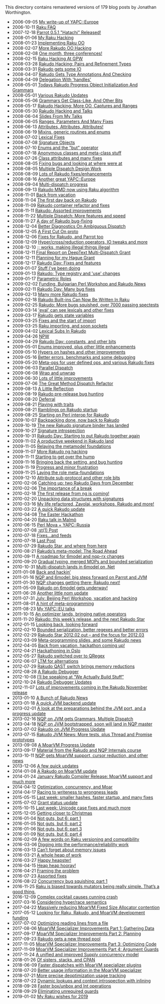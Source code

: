 This directory contains remastered versions of 179 blog posts by Jonathan Worthington.

- 2006-09-05 [My write-up of YAPC::Europe](My-write-up-of-YAPC-Europe.md)
- 2006-10-11 [Raku FAQ](Raku-FAQ.md)
- 2007-12-18 [Parrot 0.5.1 &quot;Hatachi&quot; Released!](Parrot-051-Hatachi-Released.md)
- 2008-01-06 [My Raku Hacking](My-Raku-Hacking.md)
- 2008-01-23 [Implementing Raku OO](Implementing-Raku-OO.md)
- 2008-02-07 [More Rakudo OO Hacking](More-Rakudo-OO-Hacking.md)
- 2008-02-08 [One month, three conferences!](One-month-three-conferences.md)
- 2008-02-15 [Raku Hacking At GPW](Raku-Hacking-At-GPW.md)
- 2008-03-28 [Rakudo Hacking: Pairs and Refinement Types](Rakudo-Hacking-Pairs-and-Refinement-Types.md)
- 2008-03-31 [Rakudo gets some IO](Rakudo-gets-some-IO.md)
- 2008-04-07 [Rakudo Gets Type Annotations And Checking](Rakudo-Gets-Type-Annotations-And-Checking.md)
- 2008-04-09 [Delegation With 'handles'](Delegation-With-handles.md)
- 2008-05-01 [Todays Rakudo Progress Object Initialization And Grammars](Todays-Rakudo-Progress-Object-Initialization-And-Grammars.md)
- 2008-05-01 [Various Rakudo Updates](Various-Rakudo-Updates.md)
- 2008-05-06 [Grammars Get Class-Like, And Other Bits](Grammars-Get-Class-Like-And-Other-Bits.md)
- 2008-05-17 [Rakudo Hacking: More OO, Captures and Ranges](Rakudo-Hacking-More-OO-Captures-and-Ranges.md)
- 2008-05-30 [Rakudo Hacking and Talks](Rakudo-Hacking-and-Talks.md)
- 2008-06-04 [Slides From My Talks](Slides-From-My-Talks.md)
- 2008-06-05 [Ranges, Parameters And Many Fixes](Ranges-Parameters-And-Many-Fixes.md)
- 2008-06-13 [Attributes, Attributes, Attributes!](Attributes-Attributes-Attributes.md)
- 2008-06-19 [Mixins, generic routines and enums](Mixins-generic-routines-and-enums.md)
- 2008-07-02 [Lexical Fixes](Lexical-Fixes.md)
- 2008-07-08 [Signature Objects](Signature-Objects.md)
- 2008-07-10 [Enums and the &quot;but&quot; operator](Enums-and-the-but-operator.md)
- 2008-07-18 [Anonymous classes and meta-class stuff](Anonymous-classes-and-meta-class-stuff.md)
- 2008-07-26 [Class attributes and many fixes](Class-attributes-and-many-fixes.md)
- 2008-08-05 [Fixing bugs and looking at where were at](Fixing-bugs-and-looking-at-where-were-at.md)
- 2008-08-05 [Multiple Dispatch Design Work](Multiple-Dispatch-Design-Work.md)
- 2008-08-09 [Lots of Rakudo fixes/enhancements](Lots-of-Rakudo-fixes-enhancements.md)
- 2008-08-16 [Another great YAPC::Europe](Another-great-YAPC-Europe.md)
- 2008-09-04 [Multi-dispatch progress](Multi-dispatch-progress.md)
- 2008-09-13 [Rakudo MMD now using Raku algorithm](Rakudo-MMD-now-using-Raku-algorithm.md)
- 2008-11-01 [Back from vacation](Back-from-vacation.md)
- 2008-11-04 [The first day back on Rakudo](The-first-day-back-on-Rakudo.md)
- 2008-11-09 [Rakudo container refactor and fixes](Rakudo-container-refactor-and-fixes.md)
- 2008-11-11 [Rakudo: Assorted improvements](Rakudo-Assorted-improvements.md)
- 2008-11-22 [Multiple Dispatch: More features and speed](Multiple-Dispatch-More-features-and-speed.md)
- 2008-11-27 [A day of Rakudo bug-fixing](A-day-of-Rakudo-bug-fixing.md)
- 2008-12-04 [Better Diagnostics On Ambiguous Dispatch](Better-Diagnostics-On-Ambiguous-Dispatch.md)
- 2008-12-05 [A First Cut On proto](A-First-Cut-On-proto.md)
- 2008-12-06 [Fixes for Rakudo, and Parrot too](Fixes-for-Rakudo-and-Parrot-too.md)
- 2008-12-09 [Hyper/cross/reduction operators, IO tweaks and more](Hyper-cross-reduction-operators-IO-tweaks-and-more.md)
- 2008-12-10 [;; works, making illegal things illegal](works-making-illegal-things-illegal.md)
- 2008-12-11 [Final Report on DeepText Multi-Dispatch Grant](Final-Report-on-DeepText-Multi-Dispatch-Grant.md)
- 2008-12-11 [Planning for my Hague Grant](Planning-for-my-Hague-Grant.md)
- 2008-12-17 [Rakudo Day: Fixes and features](Rakudo-Day-Fixes-and-features.md)
- 2009-01-07 [Stuff I've been doing](Stuff-Ive-been-doing.md)
- 2009-01-13 [Rakudo: Type registry and 'use' changes](Rakudo-Type-registry-and-use-changes.md)
- 2009-01-17 [Parametric Roles](Parametric-Roles.md)
- 2009-02-02 [Funding, Bulgarian Perl Workshop and Rakudo News](Funding-Bulgarian-Perl-Workshop-and-Rakudo-News.md)
- 2009-02-11 [Rakudo Day: Many bug fixes](Rakudo-Day-Many-bug-fixes.md)
- 2009-02-13 [Many more Rakudo fixes](Many-more-Rakudo-fixes.md)
- 2009-02-18 [Rakudo Built-ins Can Now Be Written In Raku](Rakudo-Built-ins-Can-Now-Be-Written-In-Raku.md)
- 2009-02-25 [Rakudo: More bugs squished, over 7000 passing spectests](Rakudo-More-bugs-squished-over-7000-passing-spectests.md)
- 2009-03-14 ['eval' can see lexicals and other fixes](eval-can-see-lexicals-and-other-fixes.md)
- 2009-03-17 [Rakudo gets state variables](Rakudo-gets-state-variables.md)
- 2009-03-25 [Fixes and the start of import](Fixes-and-the-start-of-import.md)
- 2009-03-25 [Raku importing, and soon sockets](Raku-importing-and-soon-sockets.md)
- 2009-04-02 [Lexical Subs In Rakudo](Lexical-Subs-In-Rakudo.md)
- 2009-04-26 [NPW](NPW.md)
- 2009-04-29 [Rakudo Day: constants, and other bits](Rakudo-Day-constants-and-other-bits.md)
- 2009-05-01 [Enums improved, plus other little enhancements](Enums-improved-plus-other-little-enhancements.md)
- 2009-05-10 [Hypers on hashes and other improvements](Hypers-on-hashes-and-other-improvements.md)
- 2009-05-16 [Better errors, benchmarks and some debugging](Better-errors-benchmarks-and-some-debugging.md)
- 2009-05-20 [Meta-ops for user defined ops, and various Rakudo fixes](Meta-ops-for-user-defined-ops-and-various-Rakudo-fixes.md)
- 2009-06-03 [Parallel Dispatch](Parallel-Dispatch.md)
- 2009-06-08 [Wrap and unwrap](Wrap-and-unwrap.md)
- 2009-06-30 [Lots of little improvements](Lots-of-little-improvements.md)
- 2009-07-06 [The Great Method Dispatch Refactor](The-Great-Method-Dispatch-Refactor.md)
- 2009-08-13 [A Little Reflection](A-Little-Reflection.md)
- 2009-08-19 [Rakudo pre-release bug hunting](Rakudo-pre-release-bug-hunting.md)
- 2009-08-20 [Deferral](Deferral.md)
- 2009-08-21 [Playing with traits](Playing-with-traits.md)
- 2009-08-21 [Ramblings on Rakudo startup](Ramblings-on-Rakudo-startup.md)
- 2009-08-25 [Starting on Perl interop for Rakudo](Starting-on-Perl-interop-for-Rakudo.md)
- 2009-10-07 [Backpacking done, now back to Rakudo](Backpacking-done-now-back-to-Rakudo.md)
- 2009-10-19 [The new Rakudo signature binder has landed](The-new-Rakudo-signature-binder-has-landed.md)
- 2009-10-27 [Signature introspection](Signature-introspection.md)
- 2009-10-31 [Rakudo Day: Starting to put Rakudo together again](Rakudo-Day-Starting-to-put-Rakudo-together-again.md)
- 2009-11-02 [A productive weekend in Rakudo land](A-productive-weekend-in-Rakudo-land.md)
- 2009-11-05 [Relaying the metamodel foundations](Relaying-the-metamodel-foundations.md)
- 2009-11-07 [More Rakudo ng hacking](More-Rakudo-ng-hacking.md)
- 2009-11-11 [Starting to get over the hump](Starting-to-get-over-the-hump.md)
- 2009-11-16 [Bringing back the setting, and bug hunting](Bringing-back-the-setting-and-bug-hunting.md)
- 2009-11-19 [Progress and minor frustration](Progress-and-minor-frustration.md)
- 2009-11-25 [Laying the role meta-foundations](Laying-the-role-meta-foundations.md)
- 2009-12-10 [Attribute sub-protocol and other role bits](Attribute-sub-protocol-and-other-role-bits.md)
- 2010-02-06 [Catching up: two Rakudo Days from December](Catching-up-two-Rakudo-Days-from-December.md)
- 2010-02-06 [The importance of a break](The-importance-of-a-break.md)
- 2010-02-18 [The first release from ng is coming!](The-first-release-from-ng-is-coming.md)
- 2010-02-20 [Unpacking data structures with signatures](Unpacking-data-structures-with-signatures.md)
- 2010-03-16 [My life refactored, Zavolaj, workshops, Rakudo and more!](My-life-refactored-Zavolaj-workshops-Rakudo-and-more.md)
- 2010-03-22 [A quick Rakudo update](A-quick-Rakudo-update.md)
- 2010-04-08 [The Easter Hackathon](The-Easter-Hackathon.md)
- 2010-04-20 [Raku talk in Malmö](Raku-talk-in-Malmö.md)
- 2010-06-15 [Perl Mova + YAPC::Russia](Perl-Mova-YAPC-Russia.md)
- 2010-07-08 [:st(1) Post](st1-Post.md)
- 2010-07-18 [Fixes…and feeds](Fixes-and-feeds.md)
- 2010-07-18 [Last Post](Last-Post.md)
- 2010-07-29 [Rakudo Star, and where from here](Rakudo-Star-and-where-from-here.md)
- 2010-08-21 [Rakudo’s meta-model: The Road Ahead](Rakudos-meta-model-The-Road-Ahead.md)
- 2010-09-11 [A roadmap for 6model and nqp-rx changes](A-roadmap-for-6model-and-nqp-rx-changes.md)
- 2010-09-20 [Gradual typing, merged MOPs and bounded serialization](Gradual-typing-merged-MOPs-and-bounded-serialization.md)
- 2010-10-31 [Multi-dispatch lands in 6model on .Net](Multi-dispatch-lands-in-6model-on-Net.md)
- 2011-01-08 [Back and hackin’](Back-and-hackin.md)
- 2011-01-16 [NQP and 6model: big steps forward on Parrot and JVM](NQP-and-6model-big-steps-forward-on-Parrot-and-JVM.md)
- 2011-01-30 [NQP changes getting there; Rakudo next!](NQP-changes-getting-there-Rakudo-next.md)
- 2011-05-09 [Rakudo on 6model gets underway!](Rakudo-on-6model-gets-underway.md)
- 2011-06-28 [Another little nom update](Another-little-nom-update.md)
- 2011-07-31 [July: Beijing Perl Workshop, vacation and hacking](July-Beijing-Perl-Workshop-vacation-and-hacking.md)
- 2011-08-01 [A hint of meta-programming](A-hint-of-meta-programming.md)
- 2011-08-23 [My YAPC::EU talks](My-YAPC-EU-talks.md)
- 2011-10-15 [An optimizer lands, bringing native operators](An-optimizer-lands-bringing-native-operators.md)
- 2011-11-20 [Rakudo: this week’s release, and the next Rakudo Star](Rakudo-this-weeks-release-and-the-next-Rakudo-Star.md)
- 2012-01-15 [Looking back, looking forward](Looking-back-looking-forward.md)
- 2012-02-10 [Bounded serialization, better regexes and better errors](Bounded-serialization-better-regexes-and-better-errors.md)
- 2012-02-29 [Rakudo Star 2012.02 out – and the focus for 2012.03](Rakudo-Star-201202-out-and-the-focus-for-201203.md)
- 2012-03-09 [Meta-programming slides, and some Rakudo news](Meta-programming-slides-and-some-Rakudo-news.md)
- 2012-04-05 [Back from vacation, hackathon coming up!](Back-from-vacation-hackathon-coming-up.md)
- 2012-04-21 [Hackathoning in Oslo](Hackathoning-in-Oslo.md)
- 2012-05-27 [Rakudo switched over to QRegex](Rakudo-switched-over-to-QRegex.md)
- 2012-06-07 [LTM for alternations](LTM-for-alternations.md)
- 2012-07-29 [Rakudo QAST switch brings memory reductions](Rakudo-QAST-switch-brings-memory-reductions.md)
- 2012-08-28 [A Rakudo Debugger](A-Rakudo-Debugger.md)
- 2012-10-08 [I’ll be speaking at “We Actually Build Stuff”](Ill-be-speaking-at-We-Actually-Build-Stuff.md)
- 2012-10-24 [Rakudo Debugger Updates](Rakudo-Debugger-Updates.md)
- 2012-11-07 [Lots of improvements coming in the Rakudo November release](Lots-of-improvements-coming-in-the-Rakudo-November-release.md)
- 2013-01-10 [A Bunch of Rakudo News](A-Bunch-of-Rakudo-News.md)
- 2013-01-18 [A quick JVM backend update](A-quick-JVM-backend-update.md)
- 2013-02-01 [A look at the preparations behind the JVM port, and a progress update](A-look-at-the-preparations-behind-the-JVM-port-and-a-progress-update.md)
- 2013-02-16 [NQP on JVM gets Grammars, Multiple Dispatch](NQP-on-JVM-gets-Grammars-Multiple-Dispatch.md)
- 2013-04-18 [NQP on JVM bootstrapped, soon will land in NQP master](NQP-on-JVM-bootstrapped-soon-will-land-in-NQP-master.md)
- 2013-07-02 [Rakudo on JVM Progress Update](Rakudo-on-JVM-Progress-Update.md)
- 2013-07-15 [Rakudo JVM News: More tests, plus Thread and Promise prototypes](Rakudo-JVM-News-More-tests-plus-Thread-and-Promise-prototypes.md)
- 2013-09-08 [A MoarVM Progress Update](A-MoarVM-Progress-Update.md)
- 2013-09-17 [Material from the Rakudo and NQP Internals course](Material-from-the-Rakudo-and-NQP-Internals-course.md)
- 2013-10-11 [NQP gets MoarVM support, cursor reduction, and other news](NQP-gets-MoarVM-support-cursor-reduction-and-other-news.md)
- 2013-12-06 [A few quick updates](A-few-quick-updates.md)
- 2014-01-08 [A Rakudo on MoarVM update](A-Rakudo-on-MoarVM-update.md)
- 2014-01-24 [January Rakudo Compiler Release: MoarVM support and much more](January-Rakudo-Compiler-Release-MoarVM-support-and-much-more.md)
- 2014-04-12 [Optimization, concurrency, and Moar](Optimization-concurrency-and-Moar.md)
- 2014-04-17 [Racing to writeness to wrongness leads](Racing-to-writeness-to-wrongness-leads.md)
- 2015-05-15 [Last week: smaller hashes, faster startup, and many fixes](Last-week-smaller-hashes-faster-startup-and-many-fixes.md)
- 2015-07-02 [Grant status update](Grant-status-update.md)
- 2015-10-15 [Last week: Unicode case fixes and much more](Last-week-Unicode-case-fixes-and-much-more.md)
- 2015-12-05 [Getting closer to Christmas](Getting-closer-to-Christmas.md)
- 2016-01-04 [Not guts, but 6: part 1](Not-guts-but-6-part-1.md)
- 2016-01-05 [Not guts, but 6: part 2](Not-guts-but-6-part-2.md)
- 2016-01-06 [Not guts, but 6: part 3](Not-guts-but-6-part-3.md)
- 2016-01-09 [Not guts, but 6: part 4](Not-guts-but-6-part-4.md)
- 2016-02-09 [A few words on Raku versioning and compatibility](A-few-words-on-Raku-versioning-and-compatibility.md)
- 2016-03-06 [Digging into the performance/reliability work](Digging-into-the-performance-reliability-work.md)
- 2016-03-13 [Can’t forget about memory issues](Cant-forget-about-memory-issues.md)
- 2016-03-21 [A whole heap of work](A-whole-heap-of-work.md)
- 2016-03-27 [Happy heapster!](Happy-heapster.md)
- 2016-04-15 [Heap heap hooray!](Heap-heap-hooray.md)
- 2016-04-21 [Framing the problem](Framing-the-problem.md)
- 2016-07-23 [Assorted fixes](Assorted-fixes.md)
- 2016-08-22 [Concurrency bug squishing: part 1](Concurrency-bug-squishing-part-1.md)
- 2016-11-25 [Raku is biased towards mutators being really simple. That’s a good thing.](Raku-is-biased-towards-mutators-being-really-simple-Thats-a-good-thing.md)
- 2016-12-09 [Complex cocktail causes cunning crash](Complex-cocktail-causes-cunning-crash.md)
- 2017-03-16 [Considering hyper/race semantics](Considering-hyper-race-semantics.md)
- 2017-04-22 [Massively reducing MoarVM Fixed Size Allocator contention](Massively-reducing-MoarVM-Fixed-Size-Allocator-contention.md)
- 2017-05-12 [Looking for Raku, Rakudo, and MoarVM development funding](Looking-for-Raku-Rakudo-and-MoarVM-development-funding.md)
- 2017-07-02 [Optimizing reading lines from a file](Optimizing-reading-lines-from-a-file.md)
- 2017-08-06 [MoarVM Specializer Improvements Part 1: Gathering Data](MoarVM-Specializer-Improvements-Part-1-Gathering-Data.md)
- 2017-09-17 [MoarVM Specializer Improvements Part 2: Planning](MoarVM-Specializer-Improvements-Part-2-Planning.md)
- 2017-09-23 [Rakudo gets a new thread pool](Rakudo-gets-a-new-thread-pool.md)
- 2017-11-05 [MoarVM Specializer Improvements Part 3: Optimizing Code](MoarVM-Specializer-Improvements-Part-3-Optimizing-Code.md)
- 2017-11-09 [MoarVM Specializer Improvements Part 4: Argument Guards](MoarVM-Specializer-Improvements-Part-4-Argument-Guards.md)
- 2017-11-24 [A unified and improved Supply concurrency model](A-unified-and-improved-Supply-concurrency-model.md)
- 2018-01-26 [Of sisters, stacks, and CPAN](Of-sisters-stacks-and-CPAN.md)
- 2018-06-09 [Faster dispatches with MoarVM specializer plugins](Faster-dispatches-with-MoarVM-specializer-plugins.md)
- 2018-07-20 [Better usage information in the MoarVM specializer](Better-usage-information-in-the-MoarVM-specializer.md)
- 2018-07-21 [More precise deoptimization usage tracking](More-precise-deoptimization-usage-tracking.md)
- 2018-07-22 [Dynamic lookups and context introspection with inlining](Dynamic-lookups-and-context-introspection-with-inlining.md)
- 2018-09-28 [Faster box/unbox and Int operations](Faster-box-unbox-and-Int-operations.md)
- 2018-09-29 [Eliminating unrequired guards](Eliminating-unrequired-guards.md)
- 2019-01-02 [My Raku wishes for 2019](My-Raku-wishes-for-2019.md)
